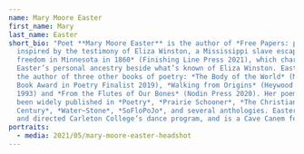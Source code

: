 ```yaml
---
name: Mary Moore Easter
first_name: Mary
last_name: Easter
short_bio: "Poet **Mary Moore Easter** is the author of *Free Papers: poems
  inspired by the testimony of Eliza Winston, a Mississippi slave escaped to
  freedom in Minnesota in 1860* (Finishing Line Press 2021), which charts
  Easter’s personal ancestry beside what’s known of Eliza Winston. Eastern is
  the author of three other books of poetry: *The Body of the World* (Minnesota
  Book Award in Poetry Finalist 2019), *Walking from Origins* (Heywood Press
  1993) and *From the Flutes of Our Bones* (Nodin Press 2020). Her poems have
  been widely published in *Poetry*, *Prairie Schooner*, *The Christian
  Century*, *Water~Stone*, *SoFloPoJo*, and several anthologies. Easter founded
  and directed Carleton College’s dance program, and is a Cave Canem fellow."
portraits:
  - media: 2021/05/mary-moore-easter-headshot
---
```

